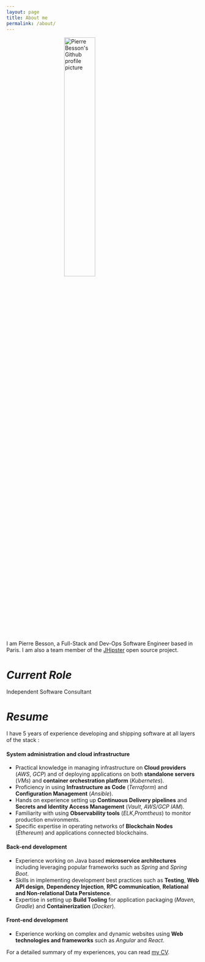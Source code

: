 ```yaml
---
layout: page
title: About me
permalink: /about/
---
```


<img src="https://avatars1.githubusercontent.com/u/513471" alt="Pierre Besson's Github profile picture"  style="display: block; margin-left: auto; margin-right: auto; width: 40%">

I am Pierre Besson, a Full-Stack and Dev-Ops Software Engineer based in Paris. I am also a team member of the [JHipster](https://jhipster.tech/team) open source project.

# *Current Role*

Independent Software Consultant

# *Resume*

I have 5 years of experience developing and shipping software at all layers of the stack :

#### **System administration and cloud infrastructure**

- Practical knowledge in managing infrastructure on **Cloud providers** (*AWS*, *GCP*) and of deploying applications on both **standalone servers** (*VMs*) and **container orchestration platform** (*Kubernetes*).
- Proficiency in using **Infrastructure as Code** (*Terraform*) and **Configuration Management** (*Ansible*).
- Hands on experience setting up **Continuous Delivery pipelines** and  **Secrets and Identity Access Management** (*Vault*, *AWS/GCP IAM*).
- Familiarity with using **Observability tools** (*ELK*,*Promtheus*) to monitor production environments.
- Specific expertise in operating networks of **Blockchain Nodes** (*Ethereum*) and applications connected blockchains.

#### **Back-end development**

- Experience working on Java based **microservice architectures** including leveraging popular frameworks such as *Spring* and *Spring Boot*.
- Skills in implementing development best practices such as **Testing**, **Web API design**, **Dependency Injection**, **RPC communication**, **Relational and Non-relational Data Persistence**.
- Expertise in setting up **Build Tooling** for application packaging (*Maven*, *Gradle*) and **Containerization** (*Docker*).

#### **Front-end development**

- Experience working on complex and dynamic websites using **Web technologies and frameworks** such as *Angular* and *React*.

For a detailed summary of my experiences, you can read [my CV](/files/Pierre_Besson_CV.pdf).
